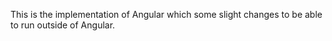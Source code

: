 This is the implementation of Angular which some slight changes to be able to run outside of Angular.

